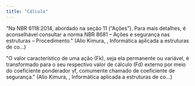 ```yaml
---
title: "Cálculo"
---
```


"Na NBR 6118:2014, abordado na seção 11 (“Ações”). Para mais detalhes, é aconselhável consultar a norma NBR 8681 – Ações e segurança nas estruturas – Procedimento." (Alio Kimura, , Informática aplicada a estruturas de co...)


"O valor característico de uma ação (Fk), seja ela permanente ou variável, é transformado para o seu respectivo valor de cálculo (Fd) externo por meio do coeficiente ponderador γf, comumente chamado de coeficiente de segurança." (Alio Kimura, , Informática aplicada a estruturas de co...)